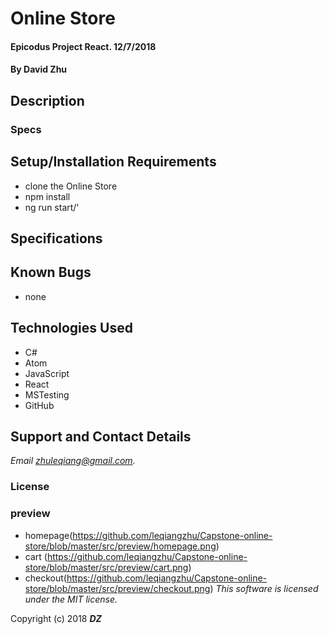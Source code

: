 # Online Store  

#### Epicodus  Project React. 12/7/2018

#### By **David Zhu**

## Description



### Specs


## Setup/Installation Requirements
* clone the Online Store    
* npm install
* ng run start/'
## Specifications

## Known Bugs
* none

## Technologies Used
* C#
* Atom
* JavaScript
* React
* MSTesting
* GitHub


## Support and Contact Details

_Email zhuleqiang@gmail.com._

### License

### preview
* homepage(https://github.com/leqiangzhu/Capstone-online-store/blob/master/src/preview/homepage.png)
* cart
(https://github.com/leqiangzhu/Capstone-online-store/blob/master/src/preview/cart.png)
* checkout(https://github.com/leqiangzhu/Capstone-online-store/blob/master/src/preview/checkout.png)
*This software is licensed under the MIT license.*

Copyright (c) 2018 **_DZ_**
